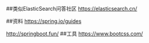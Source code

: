 ##类似ElasticSearch问答社区
https://elasticsearch.cn/

##资料
https://spring.io/guides

http://springboot.fun/
##工具
https://www.bootcss.com/